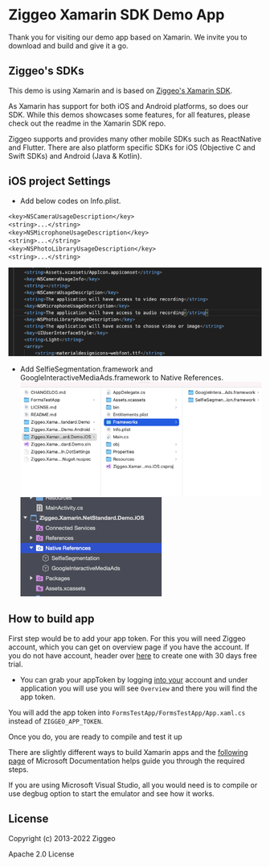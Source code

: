 # Ziggeo Xamarin SDK Demo App

Thank you for visiting our demo app based on Xamarin. We invite you to download and build and give it a go.

## Ziggeo's SDKs

This demo is using Xamarin and is based on [Ziggeo's Xamarin SDK](https://github.com/Ziggeo/Xamarin-SDK).

As Xamarin has support for both iOS and Android platforms, so does our SDK. While this demos showcases some features, for all features, please check out the readme in the Xamarin SDK repo.

Ziggeo supports and provides many other mobile SDKs such as ReactNative and Flutter. There are also platform specific SDKs for iOS (Objective C and Swift SDKs) and Android (Java & Kotlin).

## iOS project Settings

- Add below codes on Info.plist.
```
<key>NSCameraUsageDescription</key>
<string>...</string>
<key>NSMicrophoneUsageDescription</key>
<string>...</string>
<key>NSPhotoLibraryUsageDescription</key>
<string>...</string>
```
![ios-plist.png](docs/images/ios-plist.png)

- Add SelfieSegmentation.framework and GoogleInteractiveMediaAds.framework to Native References.
![ios-frameworks.png](docs/images/ios-frameworks.png)
![ios-native-reference.png](docs/images/ios-native-reference.png)

## How to build app

First step would be to add your app token. For this you will need Ziggeo account, which you can get on overview page if you have the account. If you do not have account, header over [here](https://ziggeo.com/signup/) to create one with 30 days free trial.

- You can grab your appToken by logging [into your](https://ziggeo.com/signin/) account and under application you will use you will see `Overview` and there you will find the app token.

You will add the app token into `FormsTestApp/FormsTestApp/App.xaml.cs` instead of `ZIGGEO_APP_TOKEN`.

Once you do, you are ready to compile and test it up

There are slightly different ways to build Xamarin apps and the [following page](https://docs.microsoft.com/en-us/xamarin/get-started/first-app/?pivots=windows) of Microsoft Documentation helps guide you through the required steps.

If you are using Microsoft Visual Studio, all you would need is to compile or use degbug option to start the emulator and see how it works.

## License

Copyright (c) 2013-2022 Ziggeo
 
Apache 2.0 License
